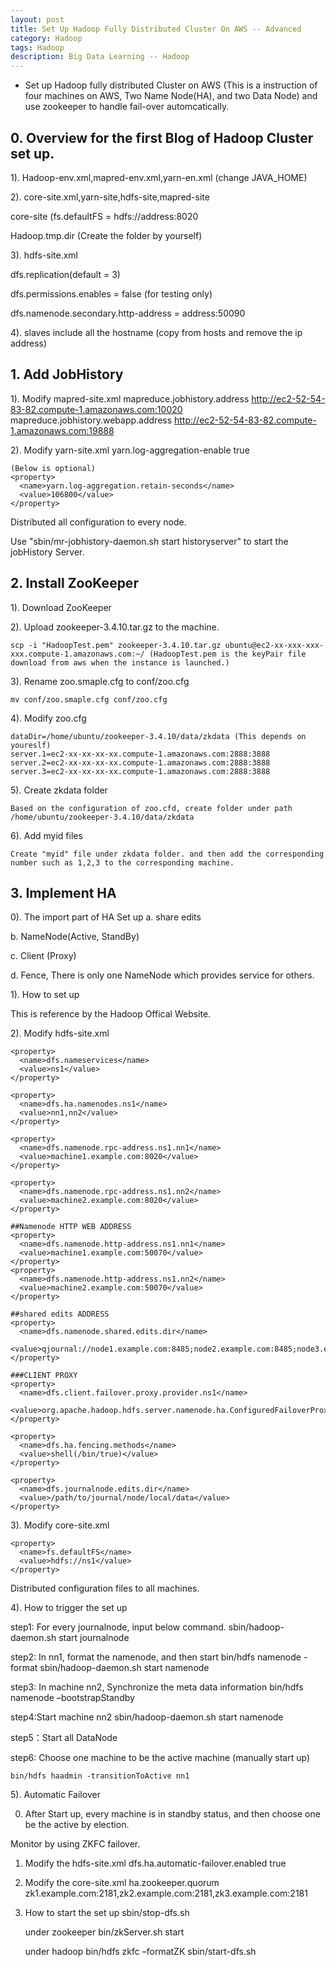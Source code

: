 ```yaml
---
layout: post
title: Set Up Hadoop Fully Distributed Cluster On AWS -- Advanced
category: Hadoop
tags: Hadoop
description: Big Data Learning -- Hadoop
---
```


- Set up Hadoop fully distributed Cluster on AWS (This is a instruction of four machines on AWS, Two Name Node(HA), and two Data Node)
and use zookeeper to handle fail-over automcatically.

## 0. Overview for the first Blog of Hadoop Cluster set up.

1). Hadoop-env.xml,mapred-env.xml,yarn-en.xml  (change JAVA_HOME)

2).	core-site.xml,yarn-site,hdfs-site,mapred-site

core-site (fs.defaultFS = hdfs://address:8020

Hadoop.tmp.dir (Create the folder by yourself)

3).	hdfs-site.xml

dfs.replication(default = 3)

dfs.permissions.enables = false (for testing only)

dfs.namenode.secondary.http-address = address:50090

4).	slaves include all the hostname (copy from hosts and remove the ip address)

## 1. Add JobHistory

1). Modify mapred-site.xml
	<property>
      <name>mapreduce.jobhistory.address</name>
      <value>http://ec2-52-54-83-82.compute-1.amazonaws.com:10020</value>
	</property>
	<property>
	  <name>mapreduce.jobhistory.webapp.address</name>
      <value>http://ec2-52-54-83-82.compute-1.amazonaws.com:19888</value>
	</property>

2). Modify yarn-site.xml
	<property>
      <name>yarn.log-aggregation-enable</name>
      <value>true</value>
	</property>

	(Below is optional)
	<property>
      <name>yarn.log-aggregation.retain-seconds</name>
      <value>106800</value>
	</property>

Distributed all configuration to every node.

Use "sbin/mr-jobhistory-daemon.sh start historyserver" to start the jobHistory Server.

## 2. Install ZooKeeper

1). Download ZooKeeper

2). Upload zookeeper-3.4.10.tar.gz to the machine.

	scp -i "HadoopTest.pem" zookeeper-3.4.10.tar.gz ubuntu@ec2-xx-xxx-xxx-xxx.compute-1.amazonaws.com:~/ (HadoopTest.pem is the keyPair file download from aws when the instance is launched.)

3). Rename zoo.smaple.cfg to conf/zoo.cfg

	mv conf/zoo.smaple.cfg conf/zoo.cfg

4). Modify zoo.cfg

	dataDir=/home/ubuntu/zookeeper-3.4.10/data/zkdata (This depends on youreslf)
	server.1=ec2-xx-xx-xx-xx.compute-1.amazonaws.com:2888:3888
	server.2=ec2-xx-xx-xx-xx.compute-1.amazonaws.com:2888:3888
	server.3=ec2-xx-xx-xx-xx.compute-1.amazonaws.com:2888:3888

5). Create zkdata folder

	Based on the configuration of zoo.cfd, create folder under path /home/ubuntu/zookeeper-3.4.10/data/zkdata

6). Add myid files

	Create "myid" file under zkdata folder. and then add the corresponding number such as 1,2,3 to the corresponding machine.

## 3. Implement HA

0). The import part of HA Set up
  a. share edits

  b. NameNode(Active, StandBy)

  c. Client (Proxy)

  d. Fence, There is only one NameNode which provides service for others.

1). How to set up

This is reference by the Hadoop Offical Website.

2). Modify hdfs-site.xml

	<property>
	  <name>dfs.nameservices</name>
	  <value>ns1</value>
	</property>

	<property>
	  <name>dfs.ha.namenodes.ns1</name>
	  <value>nn1,nn2</value>
	</property>

	<property>
	  <name>dfs.namenode.rpc-address.ns1.nn1</name>
	  <value>machine1.example.com:8020</value>
	</property>

	<property>
	  <name>dfs.namenode.rpc-address.ns1.nn2</name>
	  <value>machine2.example.com:8020</value>
	</property>

	##Namenode HTTP WEB ADDRESS
	<property>
	  <name>dfs.namenode.http-address.ns1.nn1</name>
	  <value>machine1.example.com:50070</value>
	</property>
	<property>
	  <name>dfs.namenode.http-address.ns1.nn2</name>
	  <value>machine2.example.com:50070</value>
	</property>

	##shared edits ADDRESS
	<property>
	  <name>dfs.namenode.shared.edits.dir</name>
	  <value>qjournal://node1.example.com:8485;node2.example.com:8485;node3.example.com:8485/ns1</value>
	</property>

	###CLIENT PROXY
	<property>
	  <name>dfs.client.failover.proxy.provider.ns1</name>  
	  <value>org.apache.hadoop.hdfs.server.namenode.ha.ConfiguredFailoverProxyProvider</value>
	</property>

	<property>
  	  <name>dfs.ha.fencing.methods</name>
      <value>shell(/bin/true)</value>
    </property>

	<property>
	  <name>dfs.journalnode.edits.dir</name>
	  <value>/path/to/journal/node/local/data</value>
	</property>

3). Modify core-site.xml

	<property>
	  <name>fs.defaultFS</name>
	  <value>hdfs://ns1</value>
	</property>

Distributed configuration files to all machines.

4). How to trigger the set up

step1: For every journalnode, input below command.
	sbin/hadoop-daemon.sh start journalnode

step2: In nn1, format the namenode, and then start
	bin/hdfs namenode -format
	sbin/hadoop-daemon.sh start namenode

step3: In machine nn2, Synchronize the meta data information
	bin/hdfs namenode –bootstrapStandby

step4:Start machine nn2
	sbin/hadoop-daemon.sh start namenode

step5：Start all DataNode

step6: Choose one machine to be the active machine (manually start up)

	bin/hdfs haadmin -transitionToActive nn1

5). Automatic Failover

0. After Start up, every machine is in standby status, and then choose one be the active by election.

Monitor by using ZKFC failover.

1. Modify the hdfs-site.xml
	<property>
	   <name>dfs.ha.automatic-failover.enabled</name>
	   <value>true</value>
	</property>

2. Modify the core-site.xml
	<property>
	   <name>ha.zookeeper.quorum</name>
	   <value>zk1.example.com:2181,zk2.example.com:2181,zk3.example.com:2181</value>
	</property>

3. How to start the set up
	sbin/stop-dfs.sh

	under zookeeper
	bin/zkServer.sh start

	under hadoop
	bin/hdfs zkfc –formatZK
	sbin/start-dfs.sh




